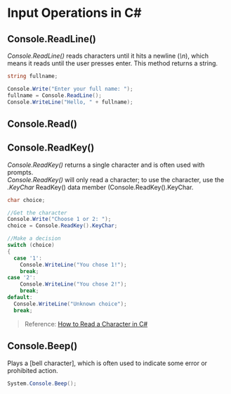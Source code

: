 # Input Operations in C#

## Console.ReadLine()
_Console.ReadLine()_ reads characters until it hits a newline (_\n_), which means it reads until the user presses enter.
This method returns a string.
```C#
string fullname;

Console.Write("Enter your full name: ");
fullname = Console.ReadLine();
Console.WriteLine("Hello, " + fullname);
```

## Console.Read()

## Console.ReadKey()
_Console.ReadKey()_ returns a single character and is often used with prompts. <br />
_Console.ReadKey()_ will only read a character; to use the character, use the _.KeyChar_ ReadKey() data member (Console.ReadKey().KeyChar.
```C#
char choice;

//Get the character
Console.Write("Choose 1 or 2: ");
choice = Console.ReadKey().KeyChar;

//Make a decision
switch (choice)
{
  case '1':
    Console.WriteLine("You chose 1!");
    break;
case '2':
    Console.WriteLine("You chose 2!");
    break;
default:
  Console.WriteLine("Unknown choice");
  break;
```
> Reference: [How to Read a Character in C#](https://www.includehelp.com/dot-net/methods-to-read-a-character-in-c-sharp.aspx)

## Console.Beep()
Plays a [bell character], which is often used to indicate some error or prohibited action.
```C#
System.Console.Beep();
```
